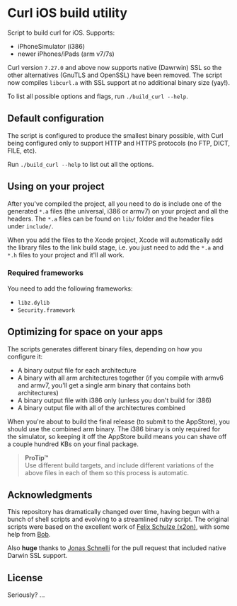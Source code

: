 Curl iOS build utility
======================

Script to build curl for iOS. Supports:

- iPhoneSimulator (i386)
- newer iPhones/iPads (arm v7/7s)

Curl version `7.27.0` and above now supports native (Dawrwin) SSL so the other alternatives (GnuTLS and OpenSSL) have been removed. The script now compiles `libcurl.a` with SSL support at no additional binary size (yay!).

To list all possible options and flags, run `./build_curl --help`.


## Default configuration

The script is configured to produce the smallest binary possible, with Curl being configured only to support HTTP and HTTPS protocols (no FTP, DICT, FILE, etc).

Run `./build_curl --help` to list out all the options.


## Using on your project

After you've compiled the project, all you need to do is include one of the generated `*.a` files (the universal, i386 or armv7) on your project and all the headers. The `*.a` files can be found on `lib/` folder and the header files under `include/`.

When you add the files to the Xcode project, Xcode will automatically add the library files to the link build stage, i.e. you just need to add the `*.a` and `*.h` files to your project and it'll all work.

### Required frameworks

You need to add the following frameworks:

- `libz.dylib`
- `Security.framework`


## Optimizing for space on your apps

The scripts generates different binary files, depending on how you configure it:

* A binary output file for each architecture
* A binary with all arm architectures together (if you compile with armv6 and armv7, you'll get a single arm binary that contains both architectures)
* A binary output file with i386 only (unless you don't build for i386)
* A binary output file with all of the architectures combined

When you're about to build the final release (to submit to the AppStore), you should use the combined arm binary. The i386 binary is only required for the simulator, so keeping it off the AppStore build means you can shave off a couple hundred KBs on your final package.

> **ProTip™**  
> Use different build targets, and include different variations of the above files in each of them so this process is automatic.


## Acknowledgments

This repository has dramatically changed over time, having begun with a bunch of shell scripts and evolving to a streamlined ruby script. The original scripts were based on the excellent work of [Felix Schulze (x2on)](https://github.com/x2on), with some help from [Bob](http://stackoverflow.com/questions/9039554/using-libcurl-on-ios-5-as-an-alternative-to-nsurlconnection/9528936#9528936).

Also **huge** thanks to [Jonas Schnelli](https://github.com/jonasschnelli) for the pull request that included native Darwin SSL support.


## License

Seriously? ...